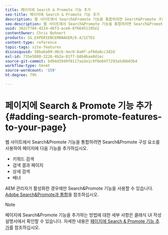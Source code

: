 ```yaml
---
title: 페이지에 Search & Promote 기능 추가
seo-title: 페이지에 Search & Promote 기능 추가
description: 웹 사이트에서 Search&Promote 기능을 통합하려면 Search&Promote 구성 요소를 사용하여 페이지에 키워드 검색, 검색 결과 페이지, 상세 검색 및 배너 기능을 추가하십시오.
seo-description: 웹 사이트에서 Search&Promote 기능을 통합하려면 Search&Promote 구성 요소를 사용하여 페이지에 키워드 검색, 검색 결과 페이지, 상세 검색 및 배너 기능을 추가하십시오.
uuid: 382cf784-4214-4bf3-ace6-6f66451195e2
contentOwner: Chris Bohnert
products: SG_EXPERIENCEMANAGER/6.4/SITES
content-type: reference
topic-tags: site-features
discoiquuid: 50ba6a09-d6cb-4ec0-8a0f-af0da8cc3d2d
exl-id: 735e5880-3226-4b2a-81f7-b8b4baa0d1ec
source-git-commit: bd94d3949f0117aa3e1c9f0e84f7293a5d6b03b4
workflow-type: tm+mt
source-wordcount: '159'
ht-degree: 79%

---
```


# 페이지에 Search &amp; Promote 기능 추가{#adding-search-promote-features-to-your-page}

웹 사이트에서 Search&amp;Promote 기능을 통합하려면 Search&amp;Promote 구성 요소를 사용하여 페이지에 다음 기능을 추가하십시오.

* 키워드 검색
* 검색 결과 페이지
* 상세 검색
* 배너

AEM 관리자가 활성화한 경우에만 Search&amp;Promote 기능을 사용할 수 있습니다. [Adobe Search&amp;Promote과 통합](/help/sites-administering/search-and-promote.md)을 참조하십시오.

>[!NOTE]
>
>페이지에 Search&amp;Promote 기능을 추가하는 방법에 대한 세부 사항은 클래식 UI 작성 설명서에서 확인할 수 있습니다. 자세한 내용은 [페이지에 Search &amp; Promote 기능 추가](/help/sites-classic-ui-authoring/classic-feature-search-promote.md)를 참조하십시오.
